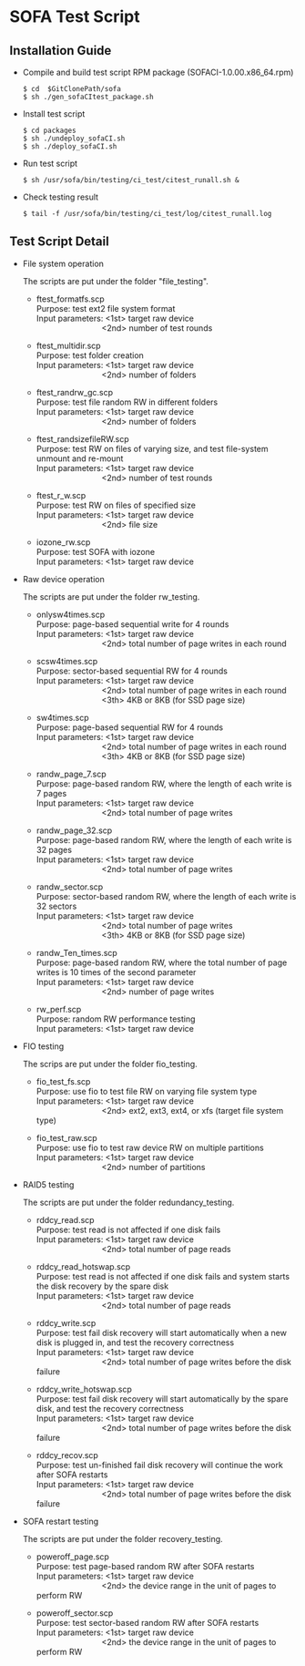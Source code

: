 # SOFA Test Script

## Installation Guide
* Compile and build test script RPM package (SOFACI-1.0.00.x86_64.rpm)
    ```
    $ cd  $GitClonePath/sofa
    $ sh ./gen_sofaCItest_package.sh
    ```

* Install test script
    ```
    $ cd packages
    $ sh ./undeploy_sofaCI.sh
    $ sh ./deploy_sofaCI.sh
    ```

* Run test script
    ```
    $ sh /usr/sofa/bin/testing/ci_test/citest_runall.sh &
    ```

* Check testing result
    ```
    $ tail -f /usr/sofa/bin/testing/ci_test/log/citest_runall.log
    ```
## Test Script Detail

* File system operation
    
    The scripts are put under the folder "file_testing".

    * ftest_formatfs.scp \
        Purpose: test ext2 file system format \
        Input parameters: <1st> target raw device \
        &nbsp;&nbsp;&nbsp;&nbsp;&nbsp;&nbsp;&nbsp;&nbsp;&nbsp;&nbsp;&nbsp;&nbsp;&nbsp;&nbsp;&nbsp;&nbsp;&nbsp;&nbsp;&nbsp;&nbsp;&nbsp;&nbsp;&nbsp;&nbsp;&nbsp;&nbsp;&nbsp;&nbsp;
        <2nd> number of test rounds

    * ftest_multidir.scp \
        Purpose: test folder creation  \
        Input parameters: 
        <1st> target raw device \
        &nbsp;&nbsp;&nbsp;&nbsp;&nbsp;&nbsp;&nbsp;&nbsp;&nbsp;&nbsp;&nbsp;&nbsp;&nbsp;&nbsp;&nbsp;&nbsp;&nbsp;&nbsp;&nbsp;&nbsp;&nbsp;&nbsp;&nbsp;&nbsp;&nbsp;&nbsp;&nbsp;&nbsp;
        <2nd> number of folders

    * ftest_randrw_gc.scp \
        Purpose: test file random RW in different folders \
        Input parameters: 
        <1st> target raw device \
        &nbsp;&nbsp;&nbsp;&nbsp;&nbsp;&nbsp;&nbsp;&nbsp;&nbsp;&nbsp;&nbsp;&nbsp;&nbsp;&nbsp;&nbsp;&nbsp;&nbsp;&nbsp;&nbsp;&nbsp;&nbsp;&nbsp;&nbsp;&nbsp;&nbsp;&nbsp;&nbsp;&nbsp;
        <2nd> number of folders

    * ftest_randsizefileRW.scp \
        Purpose: test RW on files of varying size, and test file-system unmount and re-mount \
        Input parameters:
        <1st> target raw device \
        &nbsp;&nbsp;&nbsp;&nbsp;&nbsp;&nbsp;&nbsp;&nbsp;&nbsp;&nbsp;&nbsp;&nbsp;&nbsp;&nbsp;&nbsp;&nbsp;&nbsp;&nbsp;&nbsp;&nbsp;&nbsp;&nbsp;&nbsp;&nbsp;&nbsp;&nbsp;&nbsp;&nbsp;
        <2nd> number of test rounds

    * ftest_r_w.scp \
        Purpose: test RW on files of specified size \
        Input parameters: 
        <1st> target raw device \
        &nbsp;&nbsp;&nbsp;&nbsp;&nbsp;&nbsp;&nbsp;&nbsp;&nbsp;&nbsp;&nbsp;&nbsp;&nbsp;&nbsp;&nbsp;&nbsp;&nbsp;&nbsp;&nbsp;&nbsp;&nbsp;&nbsp;&nbsp;&nbsp;&nbsp;&nbsp;&nbsp;&nbsp;
        <2nd> file size

    * iozone_rw.scp \
        Purpose: test SOFA with iozone \
        Input parameters: 
        <1st> target raw device

* Raw device operation

    The scripts are put under the folder rw_testing.
    
    * onlysw4times.scp \
        Purpose: page-based sequential write for 4 rounds \
        Input parameters: 
        <1st> target raw device \
        &nbsp;&nbsp;&nbsp;&nbsp;&nbsp;&nbsp;&nbsp;&nbsp;&nbsp;&nbsp;&nbsp;&nbsp;&nbsp;&nbsp;&nbsp;&nbsp;&nbsp;&nbsp;&nbsp;&nbsp;&nbsp;&nbsp;&nbsp;&nbsp;&nbsp;&nbsp;&nbsp;&nbsp;
        <2nd> total number of page writes in each round

    * scsw4times.scp \
        Purpose: sector-based sequential RW for 4 rounds \
        Input parameters:
        <1st> target raw device \
        &nbsp;&nbsp;&nbsp;&nbsp;&nbsp;&nbsp;&nbsp;&nbsp;&nbsp;&nbsp;&nbsp;&nbsp;&nbsp;&nbsp;&nbsp;&nbsp;&nbsp;&nbsp;&nbsp;&nbsp;&nbsp;&nbsp;&nbsp;&nbsp;&nbsp;&nbsp;&nbsp;&nbsp;
        <2nd> total number of page writes in each round \
        &nbsp;&nbsp;&nbsp;&nbsp;&nbsp;&nbsp;&nbsp;&nbsp;&nbsp;&nbsp;&nbsp;&nbsp;&nbsp;&nbsp;&nbsp;&nbsp;&nbsp;&nbsp;&nbsp;&nbsp;&nbsp;&nbsp;&nbsp;&nbsp;&nbsp;&nbsp;&nbsp;&nbsp;
        <3th> 4KB or 8KB (for SSD page size)

    * sw4times.scp \
        Purpose: page-based sequential RW for 4 rounds \
        Input parameters:
        <1st> target raw device \
        &nbsp;&nbsp;&nbsp;&nbsp;&nbsp;&nbsp;&nbsp;&nbsp;&nbsp;&nbsp;&nbsp;&nbsp;&nbsp;&nbsp;&nbsp;&nbsp;&nbsp;&nbsp;&nbsp;&nbsp;&nbsp;&nbsp;&nbsp;&nbsp;&nbsp;&nbsp;&nbsp;&nbsp;
        <2nd> total number of page writes in each round \
        &nbsp;&nbsp;&nbsp;&nbsp;&nbsp;&nbsp;&nbsp;&nbsp;&nbsp;&nbsp;&nbsp;&nbsp;&nbsp;&nbsp;&nbsp;&nbsp;&nbsp;&nbsp;&nbsp;&nbsp;&nbsp;&nbsp;&nbsp;&nbsp;&nbsp;&nbsp;&nbsp;&nbsp;
        <3th> 4KB or 8KB (for SSD page size)
            
    * randw_page_7.scp \
        Purpose: page-based random RW, where the length of each write is 7 pages \
        Input parameters: 
        <1st> target raw device \
        &nbsp;&nbsp;&nbsp;&nbsp;&nbsp;&nbsp;&nbsp;&nbsp;&nbsp;&nbsp;&nbsp;&nbsp;&nbsp;&nbsp;&nbsp;&nbsp;&nbsp;&nbsp;&nbsp;&nbsp;&nbsp;&nbsp;&nbsp;&nbsp;&nbsp;&nbsp;&nbsp;&nbsp;
        <2nd> total number of page writes

    * randw_page_32.scp \
        Purpose: page-based random RW, where the length of each write is 32 pages \
        Input parameters: 
        <1st> target raw device \
        &nbsp;&nbsp;&nbsp;&nbsp;&nbsp;&nbsp;&nbsp;&nbsp;&nbsp;&nbsp;&nbsp;&nbsp;&nbsp;&nbsp;&nbsp;&nbsp;&nbsp;&nbsp;&nbsp;&nbsp;&nbsp;&nbsp;&nbsp;&nbsp;&nbsp;&nbsp;&nbsp;&nbsp;
        <2nd> total number of page writes

    * randw_sector.scp \
        Purpose: sector-based random RW, where the length of each write is 32 sectors \
        Input parameters:
        <1st> target raw device \
        &nbsp;&nbsp;&nbsp;&nbsp;&nbsp;&nbsp;&nbsp;&nbsp;&nbsp;&nbsp;&nbsp;&nbsp;&nbsp;&nbsp;&nbsp;&nbsp;&nbsp;&nbsp;&nbsp;&nbsp;&nbsp;&nbsp;&nbsp;&nbsp;&nbsp;&nbsp;&nbsp;&nbsp;
        <2nd> total number of page writes \
        &nbsp;&nbsp;&nbsp;&nbsp;&nbsp;&nbsp;&nbsp;&nbsp;&nbsp;&nbsp;&nbsp;&nbsp;&nbsp;&nbsp;&nbsp;&nbsp;&nbsp;&nbsp;&nbsp;&nbsp;&nbsp;&nbsp;&nbsp;&nbsp;&nbsp;&nbsp;&nbsp;&nbsp;
        <3th> 4KB or 8KB (for SSD page size)

    * randw_Ten_times.scp \
        Purpose: page-based random RW, where the total number of page writes is 10 times of the second parameter \
        Input parameters:
        <1st> target raw device \
        &nbsp;&nbsp;&nbsp;&nbsp;&nbsp;&nbsp;&nbsp;&nbsp;&nbsp;&nbsp;&nbsp;&nbsp;&nbsp;&nbsp;&nbsp;&nbsp;&nbsp;&nbsp;&nbsp;&nbsp;&nbsp;&nbsp;&nbsp;&nbsp;&nbsp;&nbsp;&nbsp;&nbsp;
        <2nd> number of page writes

    * rw_perf.scp \
        Purpose: random RW performance testing \
        Input parameters:
        <1st> target raw device

            
* FIO testing

   The scrips are put under the folder fio_testing.

    * fio_test_fs.scp \
        Purpose: use fio to test file RW on varying file system type \
        Input parameters: 
        <1st> target raw device \
        &nbsp;&nbsp;&nbsp;&nbsp;&nbsp;&nbsp;&nbsp;&nbsp;&nbsp;&nbsp;&nbsp;&nbsp;&nbsp;&nbsp;&nbsp;&nbsp;&nbsp;&nbsp;&nbsp;&nbsp;&nbsp;&nbsp;&nbsp;&nbsp;&nbsp;&nbsp;&nbsp;&nbsp;
        <2nd> ext2, ext3, ext4, or xfs (target file system type)

    * fio_test_raw.scp \
        Purpose: use fio to test raw device RW on multiple partitions \
        Input parameters: 
        <1st> target raw device \
        &nbsp;&nbsp;&nbsp;&nbsp;&nbsp;&nbsp;&nbsp;&nbsp;&nbsp;&nbsp;&nbsp;&nbsp;&nbsp;&nbsp;&nbsp;&nbsp;&nbsp;&nbsp;&nbsp;&nbsp;&nbsp;&nbsp;&nbsp;&nbsp;&nbsp;&nbsp;&nbsp;&nbsp;
        <2nd> number of partitions

* RAID5 testing

    The scripts are put under the folder redundancy_testing.
    
    * rddcy_read.scp \
        Purpose: test read is not affected if one disk fails \
        Input parameters: 
        <1st> target raw device \
        &nbsp;&nbsp;&nbsp;&nbsp;&nbsp;&nbsp;&nbsp;&nbsp;&nbsp;&nbsp;&nbsp;&nbsp;&nbsp;&nbsp;&nbsp;&nbsp;&nbsp;&nbsp;&nbsp;&nbsp;&nbsp;&nbsp;&nbsp;&nbsp;&nbsp;&nbsp;&nbsp;&nbsp;
        <2nd> total number of page reads

    * rddcy_read_hotswap.scp \
        Purpose: test read is not affected if one disk fails and system starts the disk recovery by the spare disk \
        Input parameters: 
        <1st> target raw device \
        &nbsp;&nbsp;&nbsp;&nbsp;&nbsp;&nbsp;&nbsp;&nbsp;&nbsp;&nbsp;&nbsp;&nbsp;&nbsp;&nbsp;&nbsp;&nbsp;&nbsp;&nbsp;&nbsp;&nbsp;&nbsp;&nbsp;&nbsp;&nbsp;&nbsp;&nbsp;&nbsp;&nbsp;
        <2nd> total number of page reads

    * rddcy_write.scp \
        Purpose: test fail disk recovery will start automatically when a new disk is plugged in, and test the recovery correctness \
        Input parameters:
        <1st> target raw device \
        &nbsp;&nbsp;&nbsp;&nbsp;&nbsp;&nbsp;&nbsp;&nbsp;&nbsp;&nbsp;&nbsp;&nbsp;&nbsp;&nbsp;&nbsp;&nbsp;&nbsp;&nbsp;&nbsp;&nbsp;&nbsp;&nbsp;&nbsp;&nbsp;&nbsp;&nbsp;&nbsp;&nbsp;
        <2nd> total number of page writes before the disk failure

    * rddcy_write_hotswap.scp \
        Purpose: test fail disk recovery will start automatically by the spare disk, and test the recovery correctness \
        Input parameters:
        <1st> target raw device \
        &nbsp;&nbsp;&nbsp;&nbsp;&nbsp;&nbsp;&nbsp;&nbsp;&nbsp;&nbsp;&nbsp;&nbsp;&nbsp;&nbsp;&nbsp;&nbsp;&nbsp;&nbsp;&nbsp;&nbsp;&nbsp;&nbsp;&nbsp;&nbsp;&nbsp;&nbsp;&nbsp;&nbsp;
        <2nd> total number of page writes before the disk failure

    * rddcy_recov.scp \
        Purpose: test un-finished fail disk recovery will continue the work after SOFA restarts \
        Input parameters:
        <1st> target raw device \
        &nbsp;&nbsp;&nbsp;&nbsp;&nbsp;&nbsp;&nbsp;&nbsp;&nbsp;&nbsp;&nbsp;&nbsp;&nbsp;&nbsp;&nbsp;&nbsp;&nbsp;&nbsp;&nbsp;&nbsp;&nbsp;&nbsp;&nbsp;&nbsp;&nbsp;&nbsp;&nbsp;&nbsp;
        <2nd> total number of page writes before the disk failure


*  SOFA restart testing

    The scripts are put under the folder recovery_testing.
    
    * poweroff_page.scp \
        Purpose: test page-based random RW after SOFA restarts \
        Input parameters: 
        <1st> target raw device \
        &nbsp;&nbsp;&nbsp;&nbsp;&nbsp;&nbsp;&nbsp;&nbsp;&nbsp;&nbsp;&nbsp;&nbsp;&nbsp;&nbsp;&nbsp;&nbsp;&nbsp;&nbsp;&nbsp;&nbsp;&nbsp;&nbsp;&nbsp;&nbsp;&nbsp;&nbsp;&nbsp;&nbsp;
        <2nd> the device range in the unit of pages to perform RW

    * poweroff_sector.scp \
        Purpose: test sector-based random RW after SOFA restarts \
        Input parameters: 
        <1st> target raw device \
        &nbsp;&nbsp;&nbsp;&nbsp;&nbsp;&nbsp;&nbsp;&nbsp;&nbsp;&nbsp;&nbsp;&nbsp;&nbsp;&nbsp;&nbsp;&nbsp;&nbsp;&nbsp;&nbsp;&nbsp;&nbsp;&nbsp;&nbsp;&nbsp;&nbsp;&nbsp;&nbsp;&nbsp;
        <2nd> the device range in the unit of pages to perform RW
